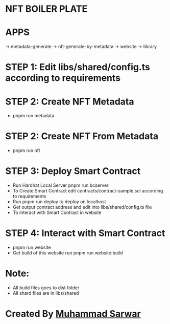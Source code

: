 # NFT BOILER PLATE

# APPS

-> metadata-generate
-> nft-generate-by-metadata
-> website
-> library

# STEP 1: Edit libs/shared/config.ts according to requirements

# STEP 2: Create NFT Metadata

- pnpm run metadata

# STEP 2: Create NFT From Metadata

- pnpm run nft

# STEP 3: Deploy Smart Contract

- Run Hardhat Local Server pnpm run bcserver
- To Create Smart Contract edit contracts/contract-sample.sol according to requirements
- Run pnpm run deploy to deploy on localhost
- Get output contract address and edit into libs/shared/config.ts file
- To interact with Smart Contract in website

# STEP 4: Interact with Smart Contract

- pnpm run website
- Get build of this website run pnpm run website:build

# Note:

- All build files goes to dist folder
- All shard files are in libs/shared

# Created By [Muhammad Sarwar](https://github.com/maksof-sarwar)
